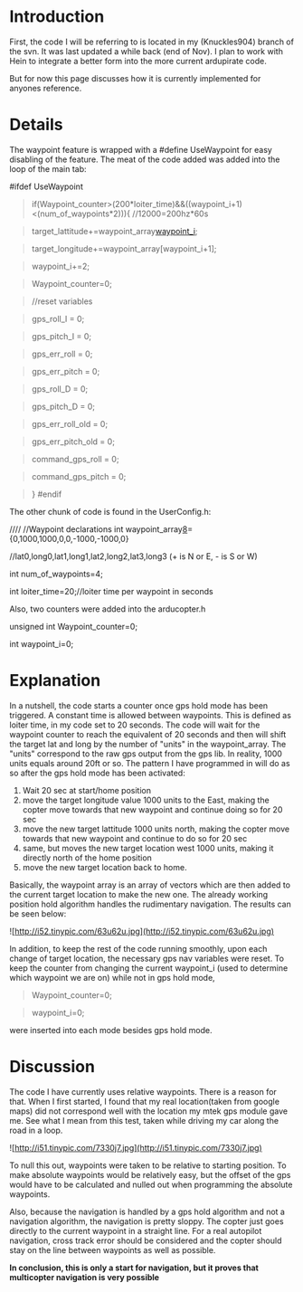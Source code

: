 # Introduction #

First, the code I will be referring to is located in my (Knuckles904) branch of the svn. It was last updated a while back (end of Nov). I plan to work with Hein to integrate a better form into the more current ardupirate code.

But for now this page discusses how it is currently implemented for anyones reference.


# Details #

The waypoint feature is wrapped with a #define UseWaypoint for easy disabling of the feature. The meat of the code added was added into the loop of the main tab:

#ifdef UseWaypoint
> if(Waypoint\_counter>(200\*loiter\_time)&&((waypoint\_i+1)<(num\_of\_waypoints\*2))){      //12000=200hz\*60s

> target\_lattitude+=waypoint\_array[waypoint\_i](waypoint_i.md);

> target\_longitude+=waypoint\_array[waypoint\_i+1];

> waypoint\_i+=2;

> Waypoint\_counter=0;

> //reset variables

> gps\_roll\_I = 0;

> gps\_pitch\_I = 0;

> gps\_err\_roll = 0;

> gps\_err\_pitch = 0;

> gps\_roll\_D = 0;

> gps\_pitch\_D = 0;

> gps\_err\_roll\_old = 0;

> gps\_err\_pitch\_old = 0;

> command\_gps\_roll = 0;

> command\_gps\_pitch = 0;

> }
#endif

The other chunk of code is found in the UserConfig.h:

////
//Waypoint declarations
int waypoint\_array[8](8.md)={0,1000,1000,0,0,-1000,-1000,0}

//lat0,long0,lat1,long1,lat2,long2,lat3,long3 (+ is N or E, - is S or W)

int num\_of\_waypoints=4;

int loiter\_time=20;//loiter time per waypoint in seconds

Also, two counters were added into the arducopter.h

unsigned int Waypoint\_counter=0;

int waypoint\_i=0;

# **Explanation** #
In a nutshell, the code starts a counter once gps hold mode has been triggered. A constant time is allowed between waypoints. This is defined as loiter time, in my code set to 20 seconds. The code will wait for the waypoint counter to reach the equivalent of 20 seconds and then will shift the target lat and long by the number of "units" in the waypoint\_array. The "units" correspond to the raw gps output from the gps lib. In reality, 1000 units equals around 20ft or so. The pattern I have programmed in will do as so after the gps hold mode has been activated:
1. Wait 20 sec at start/home position
2. move the target longitude value 1000 units to the East, making the copter move towards that new waypoint and continue doing so for 20 sec
3. move the new target lattitude 1000 units north, making the copter move towards that new waypoint and continue to do so for 20 sec
4. same, but moves the new target location west 1000 units, making it directly north of the home position
5. move the new target location back to home.

Basically, the waypoint array is an array of vectors which are then added to the current target location to make the new one. The already working position hold algorithm handles the rudimentary navigation. The results can be seen below:

![http://i52.tinypic.com/63u62u.jpg](http://i52.tinypic.com/63u62u.jpg)

In addition, to keep the rest of the code running smoothly, upon each change of target location, the necessary gps nav variables were reset. To keep the counter from changing the current waypoint\_i (used to determine which waypoint we are on) while not in gps hold mode,
> Waypoint\_counter=0;

> waypoint\_i=0;

were inserted into each mode besides gps hold mode.

# **Discussion** #

The code I have currently uses relative waypoints. There is a reason for that. When I first started, I found that my real location(taken from google maps) did not correspond well with the location my mtek gps module gave me. See what I mean from this test, taken while driving my car along the road in a loop.

![http://i51.tinypic.com/7330j7.jpg](http://i51.tinypic.com/7330j7.jpg)

To null this out, waypoints were taken to be relative to starting position. To make absolute waypoints would be relatively easy, but the offset of the gps would have to be calculated and nulled out when programming the absolute waypoints.

Also, because the navigation is handled by a gps hold algorithm and not a navigation algorithm, the navigation is pretty sloppy. The copter just goes directly to the current waypoint in a straight line. For a real autopilot navigation, cross track error should be considered and the copter should stay on the line between waypoints as well as possible.

**In conclusion, this is only a start for navigation, but it proves that multicopter navigation is very possible**